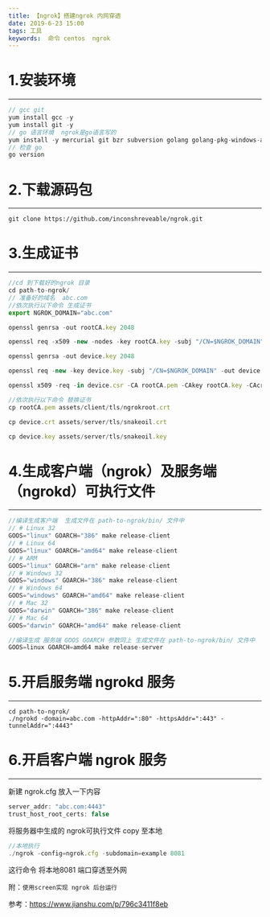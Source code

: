```yaml
---
title: 【ngrok】搭建ngrok 内网穿透
date: 2019-6-23 15:00
tags: 工具 
keywords:  命令 centos  ngrok
---
```


# 1.安装环境
-------------
```js
// gcc git
yum install gcc -y
yum install git -y
// go 语言环境  ngrok是go语言写的
yum install -y mercurial git bzr subversion golang golang-pkg-windows-amd64 golang-pkg-windows-386
// 检查 go
go version
```
<!-- more -->

# 2.下载源码包
-------------
```
git clone https://github.com/inconshreveable/ngrok.git

```

# 3.生成证书
-------------
```js
//cd 到下载好的ngrok 目录
cd path-to-ngrok/
// 准备好的域名  abc.com
//依次执行以下命令 生成证书
export NGROK_DOMAIN="abc.com"

openssl genrsa -out rootCA.key 2048

openssl req -x509 -new -nodes -key rootCA.key -subj "/CN=$NGROK_DOMAIN" -days 5000 -out rootCA.pem

openssl genrsa -out device.key 2048

openssl req -new -key device.key -subj "/CN=$NGROK_DOMAIN" -out device.csr

openssl x509 -req -in device.csr -CA rootCA.pem -CAkey rootCA.key -CAcreateserial -out device.crt -days 5000

//依次执行以下命令 替换证书
cp rootCA.pem assets/client/tls/ngrokroot.crt

cp device.crt assets/server/tls/snakeoil.crt

cp device.key assets/server/tls/snakeoil.key

```
# 4.生成客户端（ngrok）及服务端（ngrokd）可执行文件
-------------
```js
//编译生成客户端  生成文件在 path-to-ngrok/bin/ 文件中
// # Linux 32
GOOS="linux" GOARCH="386" make release-client
// # Linux 64
GOOS="linux" GOARCH="amd64" make release-client
// # ARM
GOOS="linux" GOARCH="arm" make release-client
// # Windows 32
GOOS="windows" GOARCH="386" make release-client
// # Windows 64
GOOS="windows" GOARCH="amd64" make release-client
// # Mac 32
GOOS="darwin" GOARCH="386" make release-client
// # Mac 64
GOOS="darwin" GOARCH="amd64" make release-client

//编译生成 服务端 GOOS GOARCH 参数同上 生成文件在 path-to-ngrok/bin/ 文件中
GOOS=linux GOARCH=amd64 make release-server
```
# 5.开启服务端 ngrokd 服务
-------------
```
cd path-to-ngrok/
./ngrokd -domain=abc.com -httpAddr=":80" -httpsAddr=":443" -tunnelAddr=":4443"
```

# 6.开启客户端 ngrok 服务
-------------
新建 ngrok.cfg 放入一下内容
```js
server_addr: "abc.com:4443"
trust_host_root_certs: false
```
将服务器中生成的 ngrok可执行文件 copy 至本地
```js
//本地执行
./ngrok -config=ngrok.cfg -subdomain=example 8081
```
这行命令 将本地8081 端口穿透至外网

附：`使用screen实现 ngrok 后台运行`




参考：https://www.jianshu.com/p/796c3411f8eb


















